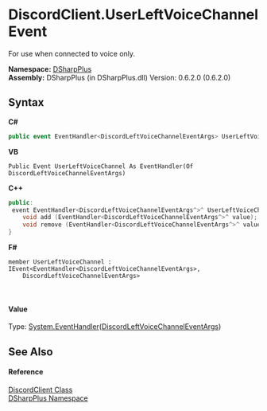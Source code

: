 # DiscordClient.UserLeftVoiceChannel Event
 

For use when connected to voice only.

**Namespace:**&nbsp;<a href="503971eb-de5e-a570-9922-de9500a9b1cc">DSharpPlus</a><br />**Assembly:**&nbsp;DSharpPlus (in DSharpPlus.dll) Version: 0.6.2.0 (0.6.2.0)

## Syntax

**C#**<br />
``` C#
public event EventHandler<DiscordLeftVoiceChannelEventArgs> UserLeftVoiceChannel
```

**VB**<br />
``` VB
Public Event UserLeftVoiceChannel As EventHandler(Of DiscordLeftVoiceChannelEventArgs)
```

**C++**<br />
``` C++
public:
 event EventHandler<DiscordLeftVoiceChannelEventArgs^>^ UserLeftVoiceChannel {
	void add (EventHandler<DiscordLeftVoiceChannelEventArgs^>^ value);
	void remove (EventHandler<DiscordLeftVoiceChannelEventArgs^>^ value);
}
```

**F#**<br />
``` F#
member UserLeftVoiceChannel : IEvent<EventHandler<DiscordLeftVoiceChannelEventArgs>,
    DiscordLeftVoiceChannelEventArgs>

```

<br />

#### Value
Type: <a href="http://msdn2.microsoft.com/en-us/library/db0etb8x" target="_blank">System.EventHandler</a>(<a href="a62d48f6-eaed-b9b0-7577-5b7b22a03c9f">DiscordLeftVoiceChannelEventArgs</a>)

## See Also


#### Reference
<a href="8f8cbf24-03e9-53cc-389f-2ba10a699065">DiscordClient Class</a><br /><a href="503971eb-de5e-a570-9922-de9500a9b1cc">DSharpPlus Namespace</a><br />